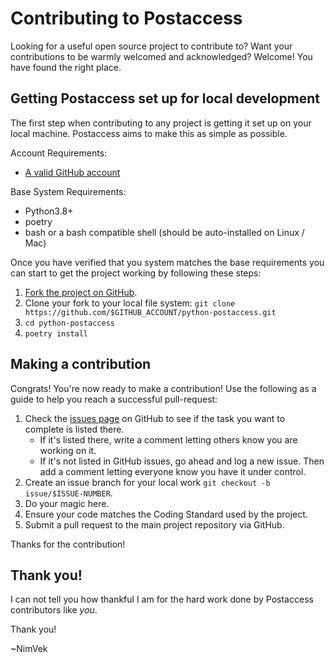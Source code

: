 # Contributing to Postaccess

Looking for a useful open source project to contribute to?
Want your contributions to be warmly welcomed and acknowledged?
Welcome! You have found the right place.

## Getting Postaccess set up for local development

The first step when contributing to any project is getting it set up on your
local machine. Postaccess aims to make this as simple as possible.

Account Requirements:

- [A valid GitHub account](https://github.com/join)

Base System Requirements:

- Python3.8+
- poetry
- bash or a bash compatible shell (should be auto-installed on Linux / Mac)

Once you have verified that you system matches the base requirements you can
start to get the project working by following these steps:

1. [Fork the project on GitHub](https://github.com/NimVek/python-postaccess/fork).
1. Clone your fork to your local file system:
    `git clone https://github.com/$GITHUB_ACCOUNT/python-postaccess.git`
1. `cd python-postaccess`
1. `poetry install`

## Making a contribution

Congrats! You're now ready to make a contribution! Use the following as a guide
to help you reach a successful pull-request:

1.  Check the [issues page](https://github.com/NimVek/python-postaccess/issues)
    on GitHub to see if the task you want to complete is listed there.
    - If it's listed there, write a comment letting others know you are working
      on it.
    - If it's not listed in GitHub issues, go ahead and log a new issue. Then
      add a comment letting everyone know you have it under control.
1.  Create an issue branch for your local work
    `git checkout -b issue/$ISSUE-NUMBER`.
1.  Do your magic here.
1.  Ensure your code matches the Coding Standard used by the project.
1.  Submit a pull request to the main project repository via GitHub.

Thanks for the contribution!

## Thank you!

I can not tell you how thankful I am for the hard work done by Postaccess
contributors like *you*.

Thank you!

~NimVek
